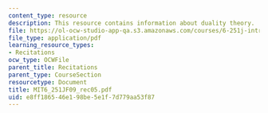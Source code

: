 ```yaml
---
content_type: resource
description: This resource contains information about duality theory.
file: https://ol-ocw-studio-app-qa.s3.amazonaws.com/courses/6-251j-introduction-to-mathematical-programming-fall-2009/e8ff186546e198be5e1f7d779aa53f87_MIT6_251JF09_rec05.pdf
file_type: application/pdf
learning_resource_types:
- Recitations
ocw_type: OCWFile
parent_title: Recitations
parent_type: CourseSection
resourcetype: Document
title: MIT6_251JF09_rec05.pdf
uid: e8ff1865-46e1-98be-5e1f-7d779aa53f87
---
```

